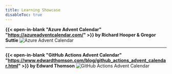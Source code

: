 ```yaml
---
title: Learning Showcase
disableToc: true
---
```



**{{< open-in-blank "Azure Advent Calendar" "https://azureadventcalendar.com/" >}} by Richard Hooper & Gregor Suttie**
![Azure Advent Calendar](/images/showcase/AzureAdventCalendar.PNG?width=50pc)

---
**{{< open-in-blank "GitHub Actions Advent Calendar" "https://www.edwardthomson.com/blog/github_actions_advent_calendar.html" >}} by Edward Thomson**
![GitHub Actions Advent Calendar](/images/showcase/GithubActionsAdventCalendar.PNG?width=50pc)
